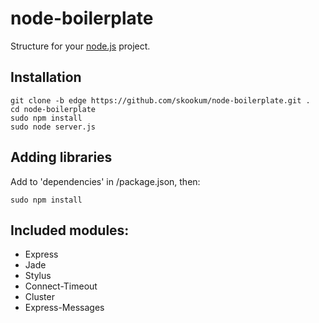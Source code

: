 # node-boilerplate
      
  Structure for your [node.js](http://nodejs.org) project.

## Installation

    git clone -b edge https://github.com/skookum/node-boilerplate.git .
    cd node-boilerplate
    sudo npm install
    sudo node server.js

## Adding libraries

  Add to 'dependencies' in /package.json, then:
  
    sudo npm install
    
## Included modules:

  - Express
  - Jade
  - Stylus
  - Connect-Timeout
  - Cluster
  - Express-Messages
  